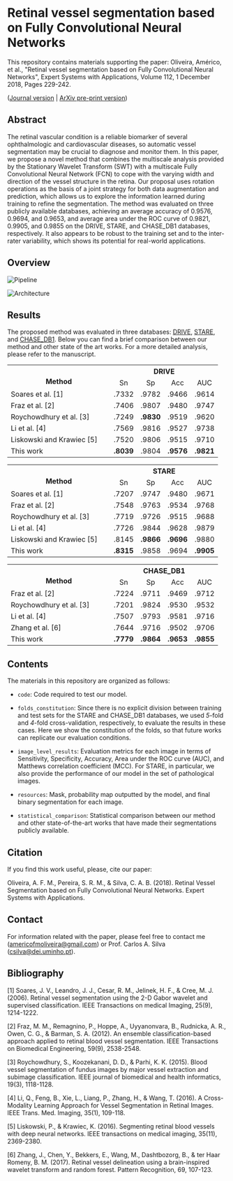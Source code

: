 # Retinal vessel segmentation based on Fully Convolutional Neural Networks

This repository contains materials supporting the paper: Oliveira, Américo, et al., "Retinal vessel segmentation based on Fully Convolutional Neural Networks", Expert Systems with Applications, Volume 112, 1 December 2018, Pages 229-242. <br />

([Journal version](https://doi.org/10.1016/j.eswa.2018.06.034) | [ArXiv pre-print version](https://arxiv.org/abs/1812.07110))

## Abstract

The retinal vascular condition is a reliable biomarker of several ophthalmologic and cardiovascular diseases, so automatic vessel segmentation may be crucial to diagnose and monitor them. In this paper, we propose a novel method that combines the multiscale analysis provided by the Stationary Wavelet Transform (SWT) with a multiscale Fully Convolutional Neural Network (FCN) to cope with the varying width and direction of the vessel structure in the retina. Our proposal uses rotation operations as the basis of a joint strategy for both data augmentation and prediction, which allows us to explore the information learned during training to refine the segmentation. The method was evaluated on three publicly available databases, achieving an average accuracy of 0.9576, 0.9694, and 0.9653, and average area under the ROC curve of 0.9821, 0.9905, and 0.9855 on the DRIVE, STARE, and CHASE_DB1 databases, respectively. It also appears to be robust to the training set and to the inter-rater variability, which shows its potential for real-world applications.

## Overview

![Pipeline](https://github.com/americofmoliveira/VesselSegmentation_ESWA/blob/master/resources/architecture/1a.png)

![Architecture](https://github.com/americofmoliveira/VesselSegmentation_ESWA/blob/master/resources/architecture/1b.png)

## Results

The proposed method was evaluated in three databases: [DRIVE](https://www.isi.uu.nl/Research/Databases/DRIVE/), [STARE](http://cecas.clemson.edu/~ahoover/stare/), and [CHASE_DB1](https://blogs.kingston.ac.uk/retinal/chasedb1/). Below you can find a brief comparison between our method and other state of the art works. For a more detailed analysis, please refer to the manuscript.

<p align="center">

<table class="tg">
  <tr>
    <th class="tg-lm6i" col width="220" rowspan="2"><br>Method </th>
    <th class="tg-lm6i" colspan="4">DRIVE</th>
  </tr>
  <tr>
    <td class="tg-lm6i"><div align="center">Sn</td>
    <td class="tg-lm6i"><div align="center">Sp</td>
    <td class="tg-lm6i"><div align="center">Acc</td>
    <td class="tg-lm6i"><div align="center">AUC</td>
  </tr>
  <tr>
    <td class="tg-7x02"><div align="left">Soares et al. [1]</td>
    <td class="tg-akyt">.7332</td>
    <td class="tg-akyt">.9782</td>
    <td class="tg-akyt">.9466</td>
    <td class="tg-akyt">.9614</td>
  </tr>
  <tr>
    <td class="tg-7x02"><div align="left">Fraz et al. [2]</td>
    <td class="tg-akyt">.7406</td>
    <td class="tg-akyt">.9807</td>
    <td class="tg-akyt">.9480</td>
    <td class="tg-akyt">.9747</td>
  </tr>
  <tr>
    <td class="tg-7x02"><div align="left">Roychowdhury et al. [3]</td>
    <td class="tg-akyt">.7249</td>
    <td class="tg-qpkk"><b>.9830</b></td>
    <td class="tg-akyt">.9519</td>
    <td class="tg-akyt">.9620</td>
  </tr>
  <tr>
    <td class="tg-7x02"><div align="left">Li et al. [4]</td>
    <td class="tg-akyt">.7569</td>
    <td class="tg-akyt">.9816</td>
    <td class="tg-akyt">.9527</td>
    <td class="tg-akyt">.9738</td>
  </tr>
  <tr>
    <td class="tg-7x02"><div align="left">Liskowski and Krawiec [5]</td>
    <td class="tg-akyt">.7520</td>
    <td class="tg-akyt">.9806</td>
    <td class="tg-akyt">.9515</td>
    <td class="tg-akyt">.9710</td>
  </tr>
  <tr>
    <td class="tg-7x02"><div align="left">This work</td>
    <td class="tg-qpkk"><b>.8039</td>
    <td class="tg-akyt">.9804</td>
    <td class="tg-qpkk"><b>.9576</td>
    <td class="tg-qpkk"><b>.9821</td>
  </tr>
</table>


<table class="tg">
  <tr>
    <th class="tg-lm6i" col width="220" rowspan="2"><br>Method </th>
    <th class="tg-lm6i" colspan="4">STARE</th>
  </tr>
  <tr>
    <td class="tg-lm6i"><div align="center">Sn</td>
    <td class="tg-lm6i"><div align="center">Sp</td>
    <td class="tg-lm6i"><div align="center">Acc</td>
    <td class="tg-lm6i"><div align="center">AUC</td>
  </tr>
  <tr>
    <td class="tg-7x02"><div align="left">Soares et al. [1]</td>
    <td class="tg-akyt">.7207</td>
    <td class="tg-akyt">.9747</td>
    <td class="tg-akyt">.9480</td>
    <td class="tg-akyt">.9671</td>
  </tr>
  <tr>
    <td class="tg-7x02"><div align="left">Fraz et al. [2]</td>
    <td class="tg-akyt">.7548</td>
    <td class="tg-akyt">.9763</td>
    <td class="tg-akyt">.9534</td>
    <td class="tg-akyt">.9768</td>
  </tr>
  <tr>
    <td class="tg-7x02"><div align="left">Roychowdhury et al. [3]</td>
    <td class="tg-akyt">.7719</td>
    <td class="tg-qpkk">.9726</td>
    <td class="tg-akyt">.9515</td>
    <td class="tg-akyt">.9688</td>
  </tr>
  <tr>
    <td class="tg-7x02"><div align="left">Li et al. [4]</td>
    <td class="tg-akyt">.7726</td>
    <td class="tg-akyt">.9844</td>
    <td class="tg-akyt">.9628</td>
    <td class="tg-akyt">.9879</td>
  </tr>
  <tr>
    <td class="tg-7x02"><div align="left">Liskowski and Krawiec [5]</td>
    <td class="tg-akyt">.8145</td>
    <td class="tg-akyt"><b>.9866</td>
    <td class="tg-akyt"><b>.9696</td>
    <td class="tg-akyt">.9880</td>
  </tr>
  <tr>
    <td class="tg-7x02"><div align="left">This work</td>
    <td class="tg-qpkk"><b>.8315</td>
    <td class="tg-akyt">.9858</td>
    <td class="tg-qpkk">.9694</td>
    <td class="tg-qpkk"><b>.9905</td>
  </tr>
</table>


<table class="tg">
  <tr>
    <th class="tg-lm6i" col width="220" rowspan="2"><br>Method </th>
    <th class="tg-lm6i" colspan="4">CHASE_DB1</th>
  </tr>
  <tr>
    <td class="tg-lm6i"><div align="center">Sn</td>
    <td class="tg-lm6i"><div align="center">Sp</td>
    <td class="tg-lm6i"><div align="center">Acc</td>
    <td class="tg-lm6i"><div align="center">AUC</td>
  </tr>
  <tr>
    <td class="tg-7x02"><div align="left">Fraz et al. [2]</td>
    <td class="tg-akyt">.7224</td>
    <td class="tg-akyt">.9711</td>
    <td class="tg-akyt">.9469</td>
    <td class="tg-akyt">.9712</td>
  </tr>
  <tr>
    <td class="tg-7x02"><div align="left">Roychowdhury et al. [3]    </td>
    <td class="tg-akyt">.7201</td>
    <td class="tg-akyt">.9824</td>
    <td class="tg-akyt">.9530</td>
    <td class="tg-akyt">.9532</td>
  </tr>
  <tr>
    <td class="tg-7x02"><div align="left">Li et al. [4]</td>
    <td class="tg-akyt">.7507</td>
    <td class="tg-qpkk">.9793</td>
    <td class="tg-akyt">.9581</td>
    <td class="tg-akyt">.9716</td>
  </tr>
  <tr>
    <td class="tg-7x02"><div align="left">Zhang et al. [6]</td>
    <td class="tg-akyt">.7644</td>
    <td class="tg-akyt">.9716</td>
    <td class="tg-akyt">.9502</td>
    <td class="tg-akyt">.9706</td>
  </tr>
  <tr>
    <td class="tg-7x02"><div align="left">This work</td>
    <td class="tg-qpkk"><b>.7779</td>
    <td class="tg-akyt"><b>.9864</td>
    <td class="tg-qpkk"><b>.9653</td>
    <td class="tg-qpkk"><b>.9855</td>
  </tr>
</table>
</p>


## Contents

The materials in this repository are organized as follows:

- `code`: Code required to test our model.

- `folds_constitution`: Since there is no explicit division between training and test sets for the STARE and CHASE_DB1 databases, we used *5*-fold and *4*-fold cross-validation, respectively, to evaluate the results in these cases. Here we show the constitution of the folds, so that future works can replicate our evaluation conditions.

- `image_level_results`: Evaluation metrics for each image in terms of Sensitivity, Specificity, Accuracy, Area under the ROC curve (AUC), and Matthews correlation coefficient (MCC). For STARE, in particular, we also provide the performance of our model in the set of pathological images.

- `resources`: Mask, probability map outputted by the model, and final binary segmentation for each image. 

- `statistical_comparison`: Statistical comparison between our method and other state-of-the-art works that have made their segmentations publicly available.

## Citation

If you find this work useful, please, cite our paper:

Oliveira, A. F. M., Pereira, S. R. M., & Silva, C. A. B. (2018). Retinal Vessel Segmentation based on Fully Convolutional Neural Networks. Expert Systems with Applications.

## Contact

For information related with the paper, please feel free to contact me (americofmoliveira@gmail.com) or Prof. Carlos A. Silva (csilva@dei.uminho.pt).

## Bibliography

[1] Soares, J. V., Leandro, J. J., Cesar, R. M., Jelinek, H. F., & Cree, M. J. (2006). Retinal vessel segmentation using the 2-D Gabor wavelet and supervised classification. IEEE Transactions on medical Imaging, 25(9), 1214-1222.

[2] Fraz, M. M., Remagnino, P., Hoppe, A., Uyyanonvara, B., Rudnicka, A. R., Owen, C. G., & Barman, S. A. (2012). An ensemble classification-based approach applied to retinal blood vessel segmentation. IEEE Transactions on Biomedical Engineering, 59(9), 2538-2548.

[3] Roychowdhury, S., Koozekanani, D. D., & Parhi, K. K. (2015). Blood vessel segmentation of fundus images by major vessel extraction and subimage classification. IEEE journal of biomedical and health informatics, 19(3), 1118-1128.

[4] Li, Q., Feng, B., Xie, L., Liang, P., Zhang, H., & Wang, T. (2016). A Cross-Modality Learning Approach for Vessel Segmentation in Retinal Images. IEEE Trans. Med. Imaging, 35(1), 109-118.

[5] Liskowski, P., & Krawiec, K. (2016). Segmenting retinal blood vessels with deep neural networks. IEEE transactions on medical imaging, 35(11), 2369-2380.

[6] Zhang, J., Chen, Y., Bekkers, E., Wang, M., Dashtbozorg, B., & ter Haar Romeny, B. M. (2017). Retinal vessel delineation using a brain-inspired wavelet transform and random forest. Pattern Recognition, 69, 107-123.
